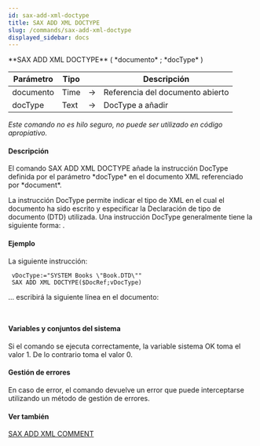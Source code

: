 ```yaml
---
id: sax-add-xml-doctype
title: SAX ADD XML DOCTYPE
slug: /commands/sax-add-xml-doctype
displayed_sidebar: docs
---
```


<!--REF #_command_.SAX ADD XML DOCTYPE.Syntax-->**SAX ADD XML DOCTYPE** ( *documento* ; *docType* )<!-- END REF-->
<!--REF #_command_.SAX ADD XML DOCTYPE.Params-->
| Parámetro | Tipo |  | Descripción |
| --- | --- | --- | --- |
| documento | Time | &#8594;  | Referencia del documento abierto |
| docType | Text | &#8594;  | DocType a añadir |

<!-- END REF-->

*Este comando no es hilo seguro, no puede ser utilizado en código apropiativo.*


#### Descripción 

<!--REF #_command_.SAX ADD XML DOCTYPE.Summary-->El comando SAX ADD XML DOCTYPE añade la instrucción DocType definida por el parámetro *docType* en el documento XML referenciado por *document*.<!-- END REF--> 

La instrucción DocType permite indicar el tipo de XML en el cual el documento ha sido escrito y especificar la Declaración de tipo de documento (DTD) utilizada. Una instrucción DocType generalmente tiene la siguiente forma: .

#### Ejemplo 

La siguiente instrucción:

```4d
 vDocType:="SYSTEM Books \"Book.DTD\""
 SAX ADD XML DOCTYPE($DocRef;vDocType)
```

... escribirá la siguiente línea en el documento:  

```4d
 
```

#### Variables y conjuntos del sistema 

Si el comando se ejecuta correctamente, la variable sistema OK toma el valor 1\. De lo contrario toma el valor 0.

#### Gestión de errores 

En caso de error, el comando devuelve un error que puede interceptarse utilizando un método de gestión de errores.

#### Ver también 

[SAX ADD XML COMMENT](sax-add-xml-comment.md)  
